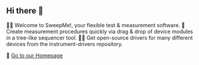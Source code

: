 ## Hi there 👋

🙋‍♀️ Welcome to SweepMe!, your flexible test & measurement software.
:microscope:  Create measurement procedures quickly via drag & drop of device modules in a tree-like sequencer tool.
👩‍💻 Get open-source drivers for many different devices from the instrument-drivers repository.

🧙 [Go to our Homepage](https://sweep-me.net/)

<!--

**Here are some ideas to get you started:**

🙋‍♀️ A short introduction - what is your organization all about?
🌈 Contribution guidelines - how can the community get involved?
👩‍💻 Useful resources - where can the community find your docs? Is there anything else the community should know?
🍿 Fun facts - what does your team eat for breakfast?
🧙 Remember, you can do mighty things with the power of [Markdown](https://docs.github.com/github/writing-on-github/getting-started-with-writing-and-formatting-on-github/basic-writing-and-formatting-syntax)
-->
